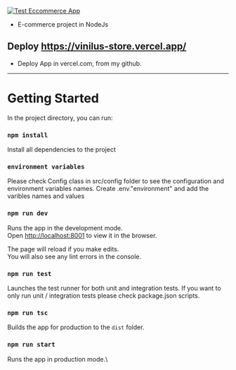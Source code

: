 [![Test Eccommerce App](https://github.com/TianSeb/NodeJsCoder/actions/workflows/test.yml/badge.svg)](https://github.com/TianSeb/CursoNodeCoder/actions/workflows/test.yml)


- E-commerce project in NodeJs

## Deploy https://vinilus-store.vercel.app/

- Deploy App in vercel.com, from my github.
----------------------------------------------------------------------------------------------------------------------------------------

# Getting Started

In the project directory, you can run:

### `npm install`

Install all dependencies to the project

### `environment variables`

Please check Config class in src/config folder to see the configuration and environment variables names.
Create .env."environment" and add the varibles names and values

### `npm run dev`

Runs the app in the development mode.\
Open [http://localhost:8001](http://localhost:8001) to view it in the browser.

The page will reload if you make edits.\
You will also see any lint errors in the console.

### `npm run test`

Launches the test runner for both unit and integration tests.
If you want to only run unit / integration tests please check package.json scripts.

### `npm run tsc`

Builds the app for production to the `dist` folder.

### `npm run start`

Runs the app in production mode.\